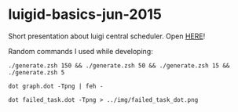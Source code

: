 # luigid-basics-jun-2015

Short presentation about luigi central scheduler. Open [HERE](http://tarrasch.github.io/luigid-basics-jun-2015/)!

Random commands I used while developing:

```
./generate.zsh 150 && ./generate.zsh 50 && ./generate.zsh 15 && ./generate.zsh 5

dot graph.dot -Tpng | feh -

dot failed_task.dot -Tpng > ../img/failed_task_dot.png
```
